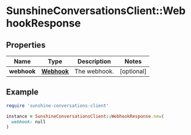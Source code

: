 # SunshineConversationsClient::WebhookResponse

## Properties

| Name | Type | Description | Notes |
| ---- | ---- | ----------- | ----- |
| **webhook** | [**Webhook**](Webhook.md) | The webhook. | [optional] |

## Example

```ruby
require 'sunshine-conversations-client'

instance = SunshineConversationsClient::WebhookResponse.new(
  webhook: null
)
```

